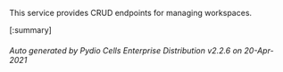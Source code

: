 






This service provides CRUD endpoints for managing workspaces.

[:summary]

###### Auto generated by Pydio Cells Enterprise Distribution v2.2.6 on 20-Apr-2021
